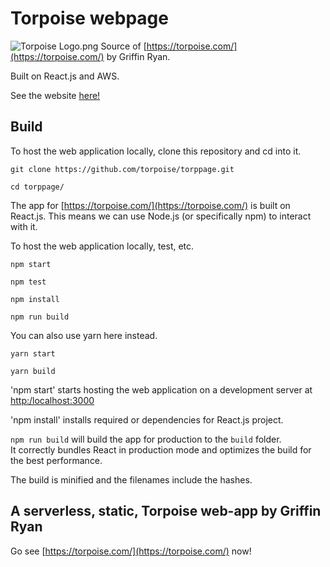 # Torpoise webpage

![Torpoise Logo.png](https://torpoisebucket.s3-us-west-2.amazonaws.com/torpoiselogo.png)
Source of [https://torpoise.com/](https://torpoise.com/) by Griffin Ryan.

Built on React.js and AWS.

See the website [here!](https://torpoise.com/)

## Build

To host the web application locally, clone this repository and cd into it.

    git clone https://github.com/torpoise/torppage.git

    cd torppage/

The app for [https://torpoise.com/](https://torpoise.com/) is built on React.js.
This means we can use Node.js (or specifically npm) to interact with it.

To host the web application locally, test, etc.

    npm start
    
    npm test

    npm install

    npm run build

You can also use yarn here instead.

    yarn start

    yarn build



'npm start' starts hosting the web application on a development server at [http:/localhost:3000](http:/localhost:3000)

'npm install' installs required or dependencies for React.js project.

`npm run build` will build the app for production to the `build` folder.<br />
It correctly bundles React in production mode and optimizes the build for the best performance.

The build is minified and the filenames include the hashes.<br />

## A serverless, static, Torpoise web-app by Griffin Ryan

Go see [https://torpoise.com/](https://torpoise.com/) now!

